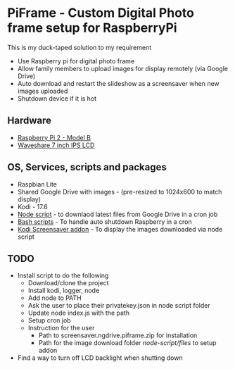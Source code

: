 # PiFrame - Custom Digital Photo frame setup for RaspberryPi

This is my duck-taped solution to my requirement

* Use Raspberry pi for digital photo frame
* Allow family members to upload images for display remotely (via Google Drive)
* Auto download and restart the slideshow as a screensaver when new images uploaded
* Shutdown device if it is hot

## Hardware

  * [Raspberry Pi 2 - Model B](https://www.raspberrypi.org/products/raspberry-pi-2-model-b/)
  * [Waveshare 7 inch IPS LCD](https://www.waveshare.com/wiki/7inch_LCD_for_Pi)

## OS, Services, scripts and packages

  * Raspbian Lite
  * Shared Google Drive with images - (pre-resized to 1024x600 to match display)
  * Kodi - 17.6
  * [Node script](/node-ngdrive) - to downlaod latest files from Google Drive in a cron job
  * [Bash scripts](/bash-scripts) - To handle auto shutdown Raspberry in a cron
  * [Kodi Screensaver addon](kodi-addon) - To display the images downloaded via node script


## TODO

  * Install script to do the following
    * Download/clone the project
    * Install kodi, logger, node
    * Add node to PATH
    * Ask the user to place their privatekey.json in node script folder
    * Update node index.js with the path
    * Setup cron job
    * Instruction for the user 
        * Path to screensaver.ngdrive.piframe.zip for installation
        * Path for the image download folder _node-script/files_ to setup addon
  * Find a way to turn off LCD backlight when shutting down



